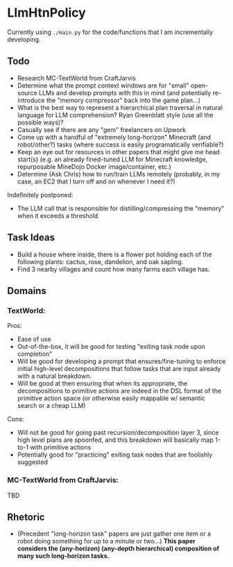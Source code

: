 # LlmHtnPolicy

Currently using `./main.py` for the code/functions that I am incrementally developing.

## Todo

- Research MC-TextWorld from CraftJarvis
- Determine what the prompt context windows are for "small" open-source LLMs and develop prompts with this in mind (and potentially re-introduce the "memory compressor" back into the game plan...)
- What is the best way to represent a hierarchical plan traversal in natural language for LLM comprehension? Ryan Greenblatt style (use all the possible ways)?
- Casually see if there are any "gem" freelancers on Upwork
- Come up with a handful of "extremely long-horizon" Minecraft (and robot/other?) tasks (where success is easily programatically verifiable?)
- Keep an eye out for resources in other papers that might give me head start(s) (e.g. an already fined-tuned LLM for Minecraft knowledge, repurposable MineDojo Docker image/container, etc.)
- Determine (Ask Chris) how to run/train LLMs remotely (probably, in my case, an EC2 that I turn off and on whenever I need it?)

Indefinitely postponed:

- The LLM call that is responsible for distilling/compressing the "memory" when it exceeds a threshold

## Task Ideas

- Build a house where inside, there is a flower pot holding each of the following plants: cactus, rose, dandelion, and oak sapling.
- Find 3 nearby villages and count how many farms each village has.

## Domains

### TextWorld:

Pros:
- Ease of use
- Out-of-the-box, it will be good for testing "exiting task node upon completion"
- Will be good for developing a prompt that ensures/fine-tuning to enforce initial high-level decompositions that follow tasks that are input already with a natural breakdown.
- Will be good at then ensuring that when its appropriate, the decompositions to primitive actions are indeed in the DSL format of the primitive action space (or otherwise easily mappable w/ semantic search or a cheap LLM)

Cons:
- Will not be good for going past recursion/decomposition layer 3, since high level plans are spoonfed, and this breakdown will basically map 1-to-1 with primitive actions
- Potentially good for "practicing" exiting task nodes that are foolishly suggested

### MC-TextWorld from CraftJarvis:

TBD

## Rhetoric

- (Precedent "long-horizon task" papers are just gather one item or a robot doing something for up to a minute or two...) **This paper considers the (any-horizon) (any-depth hierarchical) composition of many such long-horizon tasks.**